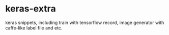 # keras-extra
keras snippets, including train with tensorflow record, image generator with caffe-like label file and etc.
